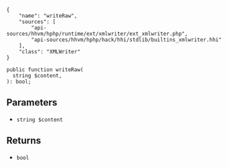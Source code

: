 ``` yamlmeta
{
    "name": "writeRaw",
    "sources": [
        "api-sources/hhvm/hphp/runtime/ext/xmlwriter/ext_xmlwriter.php",
        "api-sources/hhvm/hphp/hack/hhi/stdlib/builtins_xmlwriter.hhi"
    ],
    "class": "XMLWriter"
}
```




``` Hack
public function writeRaw(
  string $content,
): bool;
```




## Parameters




+ ` string $content `




## Returns




* ` bool `
<!-- HHAPIDOC -->
